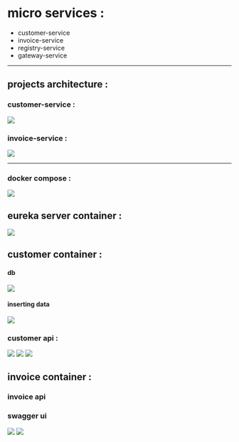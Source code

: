 # micro services :
* customer-service
* invoice-service
* registry-service
* gateway-service
___
## projects architecture :
### customer-service : 
![](/screenshots/customer_arch.png)
### invoice-service : 
![](/screenshots/invoice_arch.png)
___
### docker compose :
![](/screenshots/compose.png)
## eureka server container :
![](/screenshots/eureka.png)
## customer container :
#### db 
![](/screenshots/db.png)
#### inserting data
![](/screenshots/insert.png)
### customer api :
![](/screenshots/get_customers.png)
![](/screenshots/get_one_customer.png)
![](/screenshots/post_customer.png)
## invoice container :
### invoice api
### swagger ui
![](/screenshots/swagger.png)
![](/screenshots/get_invoices.png)
